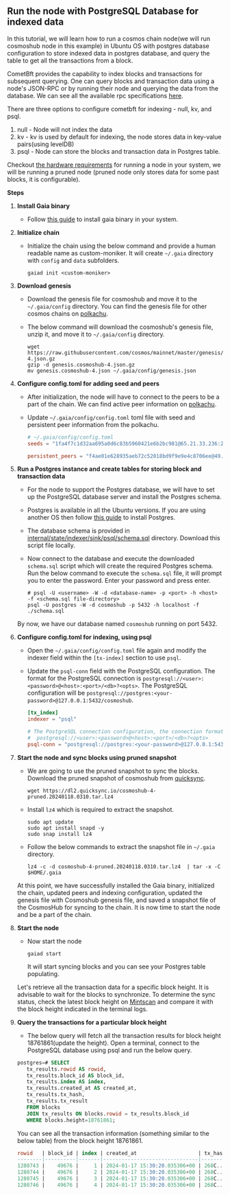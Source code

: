 ## Run the node with PostgreSQL Database for indexed data

In this tutorial, we will learn how to run a cosmos chain node(we will run cosmoshub node in this example) in Ubuntu OS with postgres database configuration to store indexed data in postgres database, and query the table to get all the transactions from a block.


CometBft provides the capability to index blocks and transactions for subsequent querying. One can query blocks and transaction data using a node's JSON-RPC or by running their node and querying the data from the database. We can see all the available rpc specifications [here](https://github.com/cometbft/cometbft/blob/main/spec/rpc/README.md).

There are three options to configure cometbft for indexing - null, kv, and psql.

1. null - Node will not index the data
2. kv - kv is used by default for indexing, the node stores data in key-value pairs(using levelDB)
3. psql - Node can store the blocks and transaction data in Postgres table.

Checkout [the hardware requirements](https://hub.cosmos.network/main/hub-tutorials/join-mainnet.html#hardware) for running a node in your system, we will be running a pruned node (pruned node only stores data for some past blocks, it is configurable).

**Steps**

1. **Install Gaia binary**

   - Follow [this guide](https://hub.cosmos.network/main/getting-started/installation.html) to install gaia binary in your system.

2. **Initialize chain**

   - Initialize the chain using the below command and provide a human readable name as custom-moniker. It will create `~/.gaia` directory with `config` and `data` subfolders.

       ```golang
       gaiad init <custom-moniker>
       ```


3. **Download genesis**

   - Download the genesis file for cosmoshub and move it to the `~/.gaia/config` directory. You can find the genesis file for other cosmos chains on [polkachu](https://polkachu.com/genesis).
   - The below command will download the cosmoshub's genesis file, unzip it, and move it to `~/.gaia/config` directory.

       ```
       wget https://raw.githubusercontent.com/cosmos/mainnet/master/genesis/genesis.cosmoshub-4.json.gz
       gzip -d genesis.cosmoshub-4.json.gz
       mv genesis.cosmoshub-4.json ~/.gaia/config/genesis.json
       ```

4. **Configure config.toml for adding seed and peers**

   - After initialization, the node will have to connect to the peers to be a part of the chain. We can find active peer information on [polkachu](https://polkachu.com/live_peers/cosmos).
   - Update `~/.gaia/config/config.toml` toml file with seed and persistent peer information from the polkachu.

       ```toml
       # ~/.gaia/config/config.toml
       seeds = "1fa4f7c1d32aa695a0d6c83b5960421e6b2bc981@65.21.33.236:26656, .....,c843429ef1b4a551dab64901991c41af2bc4454f@65.108.130.171:26656"

       persistent_peers = "f4ae01e628935aeb72c52018bd9f9e9e4c8706ee@49.12.165.122:26104,914f2b9c7ee4a6a806ff24cd58379418aed0c121@3.144.11.250:26656,97da81404be96002eb999572ed51f96f460c0b3a@51.91.74.8:26656,67685d93f2256caa7a2d53e3a104f9e437c3d247@95.216.114.244:26656,8220e8029929413afff48dccc6a263e9ac0c3e5e@204.16.247.237:26656"
       ```

5. **Run a Postgres instance and create tables for storing block and transaction data**

   - For the node to support the Postgres database, we will have to set up the PostgreSQL database server and install the Postgres schema.

   - Postgres is available in all the Ubuntu versions. If you are using another OS then follow [this guide](https://www.postgresql.org/download/) to install Postgres.

   - The database schema is provided in [internal/state/indexer/sink/psql/schema.sql](https://github.com/cometbft/cometbft/blob/main/internal/state/indexer/sink/psql/schema.sql#L21-L22) directory. Download this script file locally.
  
   - Now connect to the database and execute the downloaded `schema.sql` script which will create the required Postgres schema. Run the below command to execute the `schema.sql` file, it will prompt you to enter the password. Enter your password and press enter.

       ```psql
       # psql -U <username> -W -d <database-name> -p <port> -h <host> -f <schema.sql file-directory>
       psql -U postgres -W -d cosmoshub -p 5432 -h localhost -f ./schema.sql
       ```
   By now, we have our database named `cosmoshub` running on port 5432.

6. **Configure config.toml for indexing, using psql**

   - Open the `~/.gaia/config/config.toml` file again and modify the indexer field within the `[tx-index]` section to use `psql`.
   - Update the `psql-conn` field with the PostgreSQL configuration. The format for the PostgreSQL connection is `postgresql://<user>:<password>@<host>:<port>/<db>?<opts>`. The PostgreSQL configuration will be `postgresql://postgres:<your-password>@127.0.0.1:5432/cosmoshub`.

       ```toml
       [tx_index]
       indexer = "psql"

       # The PostgreSQL connection configuration, the connection format:
       #  postgresql://<user>:<password>@<host>:<port>/<db>?<opts>
       psql-conn = "postgresql://postgres:<your-password>@127.0.0.1:5432/cosmoshub"
       ```

7. **Start the node and sync blocks using pruned snapshot**

   - We are going to use the pruned snapshot to sync the blocks. Download the pruned snapshot of cosmoshub from [quicksync](https://quicksync.io/networks/cosmos.html).
       ```
       wget https://dl2.quicksync.io/cosmoshub-4-pruned.20240118.0310.tar.lz4
       ``` 
   - Install `lz4` which is required to extract the snapshot.

       ```
       sudo apt update
       sudo apt install snapd -y
       sudo snap install lz4
       ```

   - Follow the below commands to extract the snapshot file in `~/.gaia` directory.

       ```
       lz4 -c -d cosmoshub-4-pruned.20240118.0310.tar.lz4  | tar -x -C $HOME/.gaia
       ```

   At this point, we have successfully installed the Gaia binary, initialized the chain, updated peers and indexing configuration, updated the genesis file with Cosmoshub genesis file, and saved a snapshot file of the CosmosHub for syncing to the chain. It is now time to start the node and be a part of the chain.

8. **Start the node**

   - Now start the node

       ```
       gaiad start
       ```

       It will start syncing blocks and you can see your Postgres table populating.

   Let's retrieve all the transaction data for a specific block height. It is advisable to wait for the blocks to synchronize. To determine the sync status, check the latest block height on [Mintscan](https://www.mintscan.io/cosmos/block) and compare it with the block height indicated in the terminal logs.

9. **Query the transactions for a particular block height**

   - The below query will fetch all the transaction results for block height 18761861(update the height).
   Open a terminal, connect to the PostgreSQL database using psql and run the below query.

   ```sql
   postgres=# SELECT
      tx_results.rowid AS rowid,
      tx_results.block_id AS block_id,
      tx_results.index AS index,
      tx_results.created_at AS created_at,
      tx_results.tx_hash,
      tx_results.tx_result
      FROM blocks
      JOIN tx_results ON blocks.rowid = tx_results.block_id
      WHERE blocks.height=18761861;
   ```
   You can see all the transaction information (something similar to the below table) from the block height 18761861.
  
    ```sql
    rowid   | block_id | index | created_at                    | tx_hash    |       tx_result
    --------|----------|-------|-------------------------------|------------|---------------------------
    1280743 |    49676 |     1 | 2024-01-17 15:30:20.035306+00 | 268C..04F0 | \x088591f9...163635f736571
    1280744 |    49676 |     2 | 2024-01-17 15:30:20.035306+00 | 268C..04F1 | \x088591f9...163635f736571
    1280745 |    49676 |     3 | 2024-01-17 15:30:20.035306+00 | 268C..04F2 | \x088591f9...163635f736571
    1280746 |    49676 |     4 | 2024-01-17 15:30:20.035306+00 | 268C..04F3 | \x088591f9...163635f736571
    ```